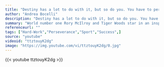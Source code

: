 ```yaml
---
title: "Destiny has a lot to do with it, but so do you. You have to persevere, you have to insist."
author: "Andrea Bocelli"
description: "Destiny has a lot to do with it, but so do you. You have to persevere, you have to insist. - Andrea Bocelli quotes from GetInspired365.com"
summary: "World number one Rory McIlroy and Tiger Woods star in an inspirational new Nike advert, showing the rise of McIlroy, emulating his hero Tiger Woods ahead of the 2015 Masters Golf Tournament."
referenceurl: ""
tags: ["Hard-Work","Perseverance","Sport","Success",]
source: "youtube"
videoid: "ttztouyK2dg"
image: "https://img.youtube.com/vi/ttztouyK2dg/0.jpg"
---
```


{{< youtube ttztouyK2dg >}}
